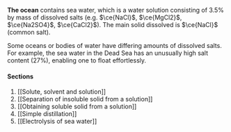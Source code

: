 **The ocean** contains sea water, which is a water solution consisting of 3.5% by mass of dissolved salts (e.g. $\ce{NaCl}$, $\ce{MgCl2}$, $\ce{Na2SO4}$, $\ce{CaCl2}$). The main solid dissolved is $\ce{NaCl}$ (common salt).

Some oceans or bodies of water have differing amounts of dissolved salts. For example, the sea water in the Dead Sea has an unusually high salt content (27%), enabling one to float effortlessly.

#### Sections
1. [[Solute, solvent and solution]]
2. [[Separation of insoluble solid from a solution]]
3. [[Obtaining soluble solid from a solution]]
4. [[Simple distillation]]
5. [[Electrolysis of sea water]]
